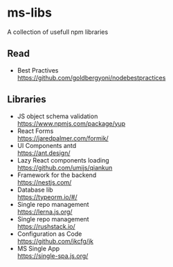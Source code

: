 # ms-libs

A collection of usefull npm libraries

## Read
* Best Practives <br>
https://github.com/goldbergyoni/nodebestpractices

## Libraries

* JS object schema validation <br>
https://www.npmjs.com/package/yup
* React Forms <br>
https://jaredpalmer.com/formik/
* UI Components antd <br>
https://ant.design/
* Lazy React components loading <br>
https://github.com/umijs/qiankun
* Framework for the backend <br>
https://nestjs.com/
* Database lib <br>
https://typeorm.io/#/
* Single repo management <br>
https://lerna.js.org/
* Single repo management <br>
https://rushstack.io/
* Configuration as Code <br>
https://github.com/jkcfg/jk
* MS Single App <br>
https://single-spa.js.org/
